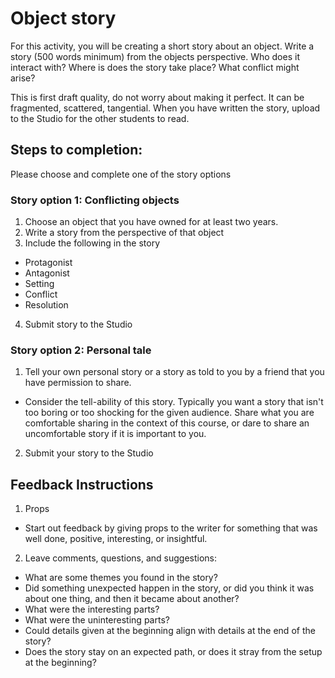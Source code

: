 # Object story

For this activity, you will be creating a short story about an object. Write a story (500 words minimum) from the objects perspective. Who does it interact with? Where is does the story take place? What conflict might arise?

This is first draft quality, do not worry about making it perfect. It can be fragmented, scattered, tangential. When you have written the story, upload to the Studio for the other students to read.

## Steps to completion:
Please choose and complete one of the story options

### Story option 1: Conflicting objects

1. Choose an object that you have owned for at least two years.
2. Write a story from the perspective of that object
3. Include the following in the story
  - Protagonist
  - Antagonist
  - Setting
  - Conflict
  - Resolution
4. Submit story to the Studio

### Story option 2: Personal tale

1. Tell your own personal story or a story as told to you by a friend that you have permission to share.
  - Consider the tell-ability of this story. Typically you want a story that isn't too boring or too shocking for the given audience. Share what you are comfortable sharing in the context of this course, or dare to share an uncomfortable story if it is important to you.
2. Submit your story to the Studio

## Feedback Instructions

1. Props 
  - Start out feedback by giving props to the writer for something that was well done, positive, interesting, or insightful.
2. Leave comments, questions, and suggestions:
  - What are some themes you found in the story?
  - Did something unexpected happen in the story, or did you think it was about one thing, and then it became about another?
  - What were the interesting parts?
  - What were the uninteresting parts?
  - Could details given at the beginning align with details at the end of the story?
  - Does the story stay on an expected path, or does it stray from the setup at the beginning?
